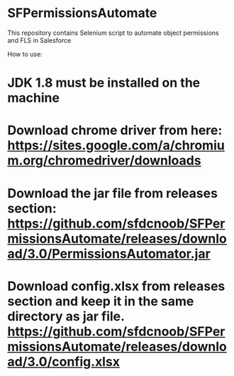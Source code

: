 # SFPermissionsAutomate
This repository contains Selenium script to automate object permissions and FLS in Salesforce

How to use:
# JDK 1.8 must be installed on the machine
# Download chrome driver from here: https://sites.google.com/a/chromium.org/chromedriver/downloads
# Download the jar file from releases section: https://github.com/sfdcnoob/SFPermissionsAutomate/releases/download/3.0/PermissionsAutomator.jar
# Download config.xlsx from releases section and keep it in the same directory as jar file. https://github.com/sfdcnoob/SFPermissionsAutomate/releases/download/3.0/config.xlsx 
